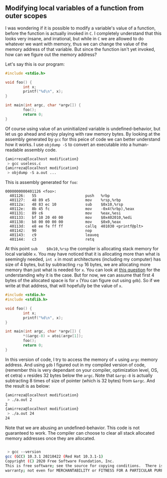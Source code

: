 ## Modifying local variables of a function from outer scopes

I was wondering if it is possible to modify a variable's value of a function, before the function is actually invoked in `C`. I completely understand that this looks very insane, and irrational, but while in `C` we are allowed to do whatever we want with memory, thus we can change the value of the memory address of that variable. But since the function isn't yet invoked, how can we figure out the memory address?

Let's say this is our program:
```c
#include <stdio.h>

void foo() {
        int x;
        printf("%d\n", x);
}

int main(int argc, char *argv[]) {
        foo();
        return 0;
}
```
Of course using value of an uninitialized variable is undefined-behavior, but let us go ahead and enjoy playing with raw memory bytes.  By looking at the assembly generated by `gcc` for this peice of code we can better understand how it works. I use `objdump -S` to convert an executable into a human-readable assembly code.
```bash
{amirreza@localhost modification}
 > gcc useless.c
{amirreza@localhost modification}
 > objdump -S a.out ...
```
This is assembly generated for `foo`:
```
0000000000401126 <foo>:
  401126:	55                   	push   %rbp
  401127:	48 89 e5             	mov    %rsp,%rbp
  40112a:	48 83 ec 10          	sub    $0x10,%rsp
  40112e:	8b 45 fc             	mov    -0x4(%rbp),%eax
  401131:	89 c6                	mov    %eax,%esi
  401133:	bf 10 20 40 00       	mov    $0x402010,%edi
  401138:	b8 00 00 00 00       	mov    $0x0,%eax
  40113d:	e8 ee fe ff ff       	callq  401030 <printf@plt>
  401142:	90                   	nop
  401143:	c9                   	leaveq 
  401144:	c3                   	retq   
```
At this point `sub    $0x10,%rsp` the compiler is allocating stack memory for local variable `x`. You may have noticed that it is allocating more than what is seemingly needed, `int x` in most architectures (including my computer) has size of 4 bytes, but by subtracting `rsp` 16 bytes, we are allocating more memory than just what is needed for `x`. You can look at [this question](https://stackoverflow.com/questions/34170306/gcc-reserving-more-space-than-needed-for-local-variables) for the understanding why it is the case. But for now, we can assume that first 4 bytes of the allocated space is for `x` (You can figure out using `gdb`). So if we write at that address, that will hopefully be the value of `x`.
```c
#include <stdio.h>
#include <stdlib.h>

void foo() {
        int x;
        printf("%d\n", x);
}

int main(int argc, char *argv[]) {
        *(&argc-8) = atoi(argv[1]);
        foo();
        return 0;
}
```
In this version of code, I try to access the memory of `x` using `argc` memory address. And using `gdb` I figured out in my compiled version of code, (remember this is very dependant on your compiler, optimization level, OS, et cetra) `x` resides 32 bytes below the `argc`. Note that `&argc-8` is actually subtracting 8 times of size of pointer (which is 32 bytes) from `&argc`. And the result is as below:
```bash
{amirreza@localhost modification}
 > ./a.out 2
2
{amirreza@localhost modification}
 > ./a.out 24
24
```
Note that we are abusing an undefined-behavior. This code is not guaranteed to work. The compiler can choose to clear all stack allocated memory addresses once they are allocated. 

```bash

 > gcc --version
gcc (GCC) 10.3.1 20210422 (Red Hat 10.3.1-1)
Copyright (C) 2020 Free Software Foundation, Inc.
This is free software; see the source for copying conditions.  There is NO
warranty; not even for MERCHANTABILITY or FITNESS FOR A PARTICULAR PURPOSE.

```
